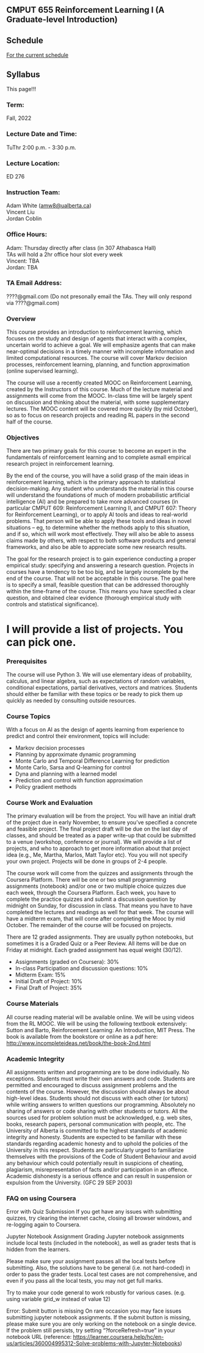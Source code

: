 ## CMPUT 655 Reinforcement Learning I (A Graduate-level Introduction)


## Schedule
[For the current schedule](schedule.md)

## Syllabus

This page!!!

### Term: 
Fall, 2022 

### Lecture Date and Time: 
TuThr 2:00 p.m. - 3:30 p.m.

### Lecture Location: 
ED 276

### Instruction Team:
Adam White (amw8@ualberta.ca)<br>
Vincent Liu<br>
Jordan Coblin<br>

### Office Hours:
Adam: Thursday directly after class (in 307 Athabasca Hall)<br>
TAs will hold a 2hr office hour slot every week<br>
Vincent: TBA<br>
Jordan: TBA

### TA Email Address:
????@gmail.com
(Do not presonally email the TAs. They will only respond via ????@gmail.com)

### Overview
This course provides an introduction to reinforcement learning, 
which focuses on the study and design of agents that interact with a complex, 
uncertain world to achieve a goal. 
We will emphasize agents that can make near-optimal decisions in a timely manner with incomplete information and limited computational resources. 
The course will cover Markov decision processes, reinforcement learning, planning, and function approximation (online supervised learning).

The course will use a recently created MOOC on Reinforcement Learning, created by the Instructors of this course. 
Much of the lecture material and assignments will come from the MOOC. 
In-class time will be largely spent on discussion and thinking about the material, with some supplementary lectures. 
The MOOC content will be covered more quickly (by mid October), 
so as to focus on research projects and reading RL papers in the second half of the course.

### Objectives
There are two primary goals for this course: 
to become an expert in the fundamentals of reinforcement learning and to complete asmall empirical research project in reinforcement learning.

By the end of the course, you will have a solid grasp of the main ideas in reinforcement learning, 
which is the primary approach to statistical decision-making. 
Any student who understands the material in this course will understand the foundations of much of modern probabilistic artificial intelligence (AI) and be prepared to take more advanced courses (in particular CMPUT 609: Reinforcement Learning II, and CMPUT 607: Theory for Reinforcement Learning), 
or to apply AI tools and ideas to real-world problems. 
That person will be able to apply these tools and ideas in novel situations 
– eg, to determine whether the methods apply to this situation, and if so, which will work most effectively. 
They will also be able to assess claims made by others, 
with respect to both software products and general frameworks, 
and also be able to appreciate some new research results.

The goal for the research project is to gain experience conducting a proper empirical study: specifying and answering a research question. 
Projects in courses have a tendency to be too big, 
and be largely incomplete by the end of the course. 
That will not be acceptable in this course. 
The goal here is to specify a small, 
feasible question that can be addressed thoroughly within the time-frame of the course. 
This means you have specified a clear question, and obtained clear evidence (thorough empirical study with controls and statistical significance).
# I will provide a list of projects. You can pick one.

### Prerequisites
The course will use Python 3. We will use elementary ideas of probability, calculus, and linear algebra, such as expectations of random variables, conditional expectations, partial derivatives, vectors and matrices. Students should either be familiar with these topics or be ready to pick them up quickly as needed by consulting outside resources.

### Course Topics
With a focus on AI as the design of agents learning from experience to predict and control their environment, topics will include:

- Markov decision processes
- Planning by approximate dynamic programming
- Monte Carlo and Temporal Difference Learning for prediction
- Monte Carlo, Sarsa and Q-learning for control
- Dyna and planning with a learned model
- Prediction and control with function approximation
- Policy gradient methods

### Course Work and Evaluation
The primary evaluation will be from the project. You will have an initial draft of the project due in early November, to ensure you’ve specified a concrete and feasible project. The final project draft will be due on the last day of classes, and should be treated as a paper write-up that could be submitted to a venue (workshop, conference or journal). We will provide a list of projects, and who to approach to get more information about that project idea (e.g., Me, Martha, Marlos, Matt Taylor etc). You you will not specify your own project. Projects will be done in groups of 2-4 people.

The course work will come from the quizzes and assignments through the Coursera Platform. There will be one or two small programming assignments (notebook) and/or one or two multiple choice quizzes due each week, through the Coursera Platform. Each week, you have to complete the practice quizzes and submit a discussion question by midnight on Sunday, for discussion in class. That means you have to have completed the lectures and readings as well for that week. The course will have a midterm exam, that will come after completing the Mooc by mid October. The remainder of the course will be focused on projects.

There are 12 graded assignments. They are usually python notebooks, but sometimes it is a Graded Quiz or a Peer Review. All items will be due on Friday at midnight. Each graded assignment has equal weight (30/12).

- Assignments (graded on Coursera): 30%
- In-class Participation and discussion questions: 10%
- Midterm Exam: 15%
- Initial Draft of Project: 10%
- Final Draft of Project: 35%

### Course Materials
All course reading material will be available online. We will be using videos from the RL MOOC. We will be using the following textbook extensively: Sutton and Barto, Reinforcement Learning: An Introduction, MIT Press. The book is available from the bookstore or online as a pdf here: http://www.incompleteideas.net/book/the-book-2nd.html

### Academic Integrity
All assignments written and programming are to be done individually. No exceptions. Students must write their own answers and code. Students are permitted and encouraged to discuss assignment problems and the contents of the course. However, the discussion should always be about high-level ideas. Students should not discuss with each other (or tutors) while writing answers to written questions our programming. Absolutely no sharing of answers or code sharing with other students or tutors. All the sources used for problem solution must be acknowledged, e.g. web sites, books, research papers, personal communication with people, etc. The University of Alberta is committed to the highest standards of academic integrity and honesty. Students are expected to be familiar with these standards regarding academic honesty and to uphold the policies of the University in this respect. Students are particularly urged to familiarize themselves with the provisions of the Code of Student Behaviour and avoid any behaviour which could potentially result in suspicions of cheating, plagiarism, misrepresentation of facts and/or participation in an offence. Academic dishonesty is a serious offence and can result in suspension or expulsion from the University. (GFC 29 SEP 2003)

### FAQ on using Coursera
Error with Quiz Submission
If you get have any issues with submitting quizzes, try clearing the internet cache, closing all browser windows, and re-logging again to Coursera.

Jupyter Notebook Assignment Grading
Jupyter notebook assignments include local tests (included in the notebook), as well as grader tests that is hidden from the learners.

Please make sure your assignment passes all the local tests before submitting. Also, the solutions have to be general (i.e. not hard-coded) in order to pass the grader tests. Local test cases are not comprehensive, and even if you pass all the local tests, you may not get full marks.

Try to make your code general to work robustly for various cases. (e.g. using variable grid_w instead of value 12)

Error: Submit button is missing
On rare occasion you may face issues submitting jupyter notebook assignments. If the submit button is missing, please make sure you are only working on the notebook on a single device. If the problem still persists, try setting “?forceRefresh=true” in your notebook URL (reference: https://learner.coursera.help/hc/en-us/articles/360004995312-Solve-problems-with-Jupyter-Notebooks)
